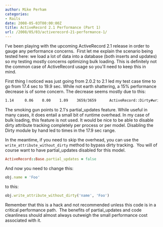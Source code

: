 ```yaml
---
author: Mike Perham
categories:
- Rails
date: 2008-05-03T00:00:00Z
title: ActiveRecord 2.1 Performance (Part 1)
url: /2008/05/03/activerecord-21-performance-1/
---
```


I've been playing with the upcoming ActiveRecord 2.1 release in order to gauge any performance concerns.  First let me explain the scenario being tested here: we load a lot of data into a database (both inserts and updates) so my testing mostly concerns optimizing bulk loading. This is definitely not the common case of ActiveRecord usage so you'll need to keep this in mind.

First thing I noticed was just going from 2.0.2 to 2.1 led my test case time to go from 17.4 sec to 19.9 sec. While not earth shattering, a 15% performance decrease is of some concern. The decrease seems mostly due to this:

```sh
1.14  	 0.06  	 0.00  	 1.09  	 3659/3659  	ActiveRecord::Dirty#write_attribute
```

The smoking gun points to 2.1's partial_updates feature. While useful in many cases, it does entail a small bit of runtime overhead. In my case of bulk loading, this feature is not used. It would be nice to be able to disable dirty attribute tracking completely per process or per model. Disabling the Dirty module by hand led to times in the 17.9 sec range.

In the meantime, if you need to skip the overhead, you can use the `write_attribute_without_dirty` method to bypass dirty tracking.  You will of course want to have partial_updates disabled for this model.

```ruby
ActiveRecord::Base.partial_updates = false
```

And now you need to change this:

```ruby
obj.name = 'Foo'
```

to this:

```ruby
obj.write_attribute_without_dirty('name', 'Foo')
```

Remember that this is a hack and not recommended unless this code is in a critical performance path.  The benefits of partial_updates and code cleanliness should almost always outweigh the small performance cost associated with it.
